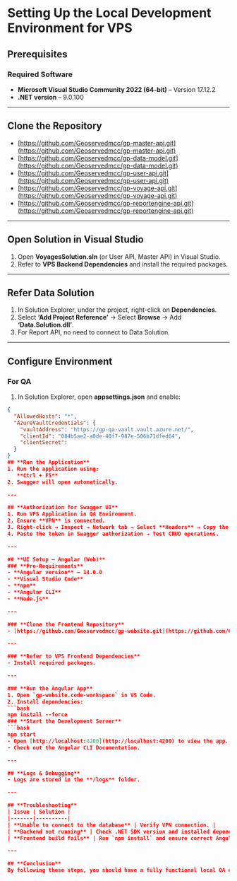 # **Setting Up the Local Development Environment for VPS**

## **Prerequisites**

### **Required Software**
- **Microsoft Visual Studio Community 2022 (64-bit)** – Version 17.12.2  
- **.NET version** – 9.0.100  

---

## **Clone the Repository**
- [https://github.com/Geoservedmcc/gp-master-api.git](https://github.com/Geoservedmcc/gp-master-api.git)  
- [https://github.com/Geoservedmcc/gp-data-model.git](https://github.com/Geoservedmcc/gp-data-model.git)  
- [https://github.com/Geoservedmcc/gp-user-api.git](https://github.com/Geoservedmcc/gp-user-api.git)  
- [https://github.com/Geoservedmcc/gp-voyage-api.git](https://github.com/Geoservedmcc/gp-voyage-api.git)  
- [https://github.com/Geoservedmcc/gp-reportengine-api.git](https://github.com/Geoservedmcc/gp-reportengine-api.git)  

---

## **Open Solution in Visual Studio**
1. Open **VoyagesSolution.sln** (or User API, Master API) in Visual Studio.  
2. Refer to **VPS Backend Dependencies** and install the required packages.  

---

## **Refer Data Solution**
1. In Solution Explorer, under the project, right-click on **Dependencies**.  
2. Select **‘Add Project Reference’** → Select **Browse** → Add **‘Data.Solution.dll’**.  
3. For Report API, no need to connect to Data Solution.  

---

## **Configure Environment**
### **For QA**
1. In Solution Explorer, open **appsettings.json** and enable:
```json
{
  "AllowedHosts": "*",
  "AzureVaultCredentials": {
    "vaultAddress": "https://gp-qa-vault.vault.azure.net/",
    "clientId": "084b5ae2-a0de-40f7-987e-506b71dfed64",
    "clientSecret": 
  }
}
## **Run the Application**
1. Run the application using:  
   **Ctrl + F5**  
2. Swagger will open automatically.  

---

## **Authorization for Swagger UI**
1. Run VPS Application in QA Environment.  
2. Ensure **VPN** is connected.  
3. Right-click → Inspect → Network tab → Select **Headers** → Copy the token.  
4. Paste the token in Swagger authorization → Test CRUD operations.  

---

## **UI Setup – Angular (Web)**
### **Pre-Requirements**
- **Angular version** – 14.0.0  
- **Visual Studio Code**  
- **npm**  
- **Angular CLI**  
- **Node.js**  

---

### **Clone the Frontend Repository**
- [https://github.com/Geoservedmcc/gp-website.git](https://github.com/Geoservedmcc/gp-website.git)  

---

### **Refer to VPS Frontend Dependencies**
- Install required packages.  

---

### **Run the Angular App**
1. Open `gp-website.code-workspace` in VS Code.  
2. Install dependencies:  
```bash
npm install --force
### **Start the Development Server**
```bash
npm start
- Open [http://localhost:4200](http://localhost:4200) to view the app.  
- Check out the Angular CLI Documentation.  

---

## **Logs & Debugging**
- Logs are stored in the **/logs** folder.  

---

## **Troubleshooting**
| Issue | Solution |
|-------|----------|
| **Unable to connect to the database** | Verify VPN connection. |
| **Backend not running** | Check .NET SDK version and installed dependencies. |
| **Frontend build fails** | Run `npm install` and ensure correct Angular CLI version. |

---

## **Conclusion**
By following these steps, you should have a fully functional local QA environment for VPS.  
